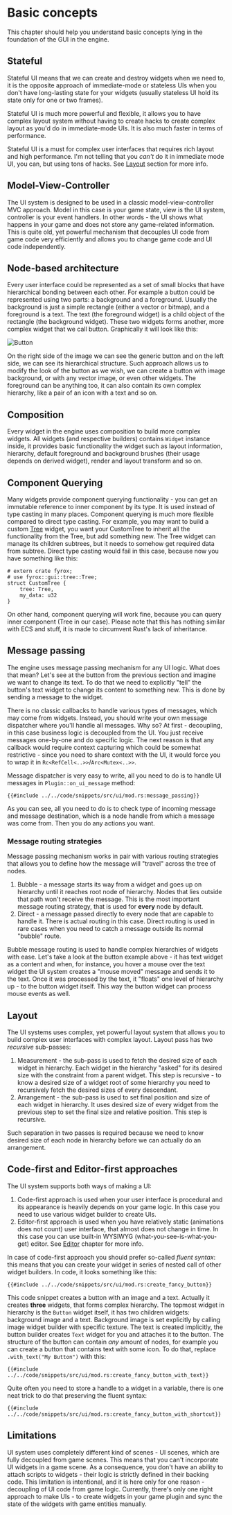 # Basic concepts

This chapter should help you understand basic concepts lying in the foundation of the GUI in the engine.

## Stateful

Stateful UI means that we can create and destroy widgets when we need to, it is the opposite approach of 
immediate-mode or stateless UIs when you don't have long-lasting state for your widgets
(usually stateless UI hold its state only for one or two frames). 

Stateful UI is much more powerful and flexible, it allows you to have complex layout system without having to 
create hacks to create complex layout as you'd do in immediate-mode UIs. It is also much faster in terms of 
performance.

Stateful UI is a must for complex user interfaces that requires rich layout and high performance. I'm not telling
that you _can't_ do it in immediate mode UI, you can, but using tons of hacks. See [Layout](#layout) section for
more info.

## Model-View-Controller

The UI system is designed to be used in a classic model-view-controller MVC approach. Model in this case is your game
state, view is the UI system, controller is your event handlers. In other words - the UI shows what happens in your game
and does not store any game-related information. This is quite old, yet powerful mechanism that decouples UI code from 
game code very efficiently and allows you to change game code and UI code independently. 

## Node-based architecture

Every user interface could be represented as a set of small blocks that have hierarchical bonding between each
other. For example a button could be represented using two parts: a background and a foreground. Usually the background
is just a simple rectangle (either a vector or bitmap), and a foreground is a text. The text (the foreground widget)
is a child object of the rectangle (the background widget). These two widgets forms another, more complex widget that
we call button. Graphically it will look like this:

![Button](./button.svg)

On the right side of the image we can see the generic button and on the left side, we can see its hierarchical 
structure. Such approach allows us to modify the look of the button as we wish, we can create a button with 
image background, or with any vector image, or even other widgets. The foreground can be anything too, it can also
contain its own complex hierarchy, like a pair of an icon with a text and so on.

## Composition

Every widget in the engine uses composition to build more complex widgets. All widgets (and respective builders) contains
`Widget` instance inside, it provides basic functionality the widget such as layout information, hierarchy, default
foreground and background brushes (their usage depends on derived widget), render and layout transform and so on. 

## Component Querying

Many widgets provide component querying functionality - you can get an immutable reference to inner component by its type. It is 
used instead of type casting in many places. Component querying is much more flexible compared to direct type casting. 
For example, you may want to build a custom [Tree](../tree.md) widget, you want your CustomTree to inherit all the 
functionality from the Tree, but add something new. The Tree widget can manage its children subtrees, but it needs to
somehow get required data from subtree. Direct type casting would fail in this case, because now you have something
like this:

```rust,no_run
# extern crate fyrox;
# use fyrox::gui::tree::Tree;
struct CustomTree {
    tree: Tree,
    my_data: u32
}
```

On other hand, component querying will work fine, because you can query inner component (Tree in our case). Please note 
that this has nothing similar with ECS and stuff, it is made to circumvent Rust's lack of inheritance.

## Message passing

The engine uses message passing mechanism for any UI logic. What does that mean? Let's see at the button from the
previous section and imagine we want to change its text. To do that we need to explicitly "tell" the button's text
widget to change its content to something new. This is done by sending a message to the widget.

There is no classic callbacks to handle various types of messages, which may come from widgets. Instead, you should write
your own message dispatcher where you'll handle all messages. Why so? At first - decoupling, in this case business logic
is decoupled from the UI. You just receive messages one-by-one and do specific logic. The next reason is that any 
callback would require context capturing which could be somewhat restrictive - since you need to share context with the 
UI, it would force you to wrap it in `Rc<RefCell<..>>`/`Arc<Mutex<..>>`.

Message dispatcher is very easy to write, all you need to do is to handle UI messages in `Plugin::on_ui_message` method:

```rust,no_run
{{#include ../../code/snippets/src/ui/mod.rs:message_passing}}
```

As you can see, all you need to do is to check type of incoming message and message destination, which is a node handle
from which a message was come from. Then you do any actions you want.

### Message routing strategies

Message passing mechanism works in pair with various routing strategies that allows you to define how the message 
will "travel" across the tree of nodes.

1. Bubble - a message starts its way from a widget and goes up on hierarchy until it reaches root node of hierarchy.
Nodes that lies outside that path won't receive the message. This is the most important message routing strategy, that
is used for **every** node by default.
2. Direct - a message passed directly to every node that are capable to handle it. There is actual routing in this 
case. Direct routing is used in rare cases when you need to catch a message outside its normal "bubble" route.

Bubble message routing is used to handle complex hierarchies of widgets with ease. Let's take a look at the button
example above - it has text widget as a content and when, for instance, you hover a mouse over the text widget the UI
system creates a "mouse moved" message and sends it to the text. Once it was processed by the text, it "floats" one
level of hierarchy up - to the button widget itself. This way the button widget can process mouse events as well.

## Layout

The UI systems uses complex, yet powerful layout system that allows you to build complex user interfaces with 
complex layout. Layout pass has two _recursive_ sub-passes:

1. Measurement - the sub-pass is used to fetch the desired size of each widget in hierarchy. Each widget in the hierarchy
"asked" for its desired size with the constraint from a parent widget. This step is recursive - to know a desired size
of a widget root of some hierarchy you need to recursively fetch the desired sizes of every descendant.
2. Arrangement - the sub-pass is used to set final position and size of each widget in hierarchy. It uses desired size
of every widget from the previous step to set the final size and relative position. This step is recursive.

Such separation in two passes is required because we need to know desired size of each node in hierarchy before we can 
actually do an arrangement.

## Code-first and Editor-first approaches

The UI system supports both ways of making a UI:

1) Code-first approach is used when your user interface is procedural and its appearance is heavily depends on
your game logic. In this case you need to use various widget builder to create UIs.
2) Editor-first approach is used when you have relatively static (animations does not count) user interface,
that almost does not change in time. In this case you can use built-in WYSIWYG (what-you-see-is-what-you-get) 
editor. See [Editor](../editor/editor.md) chapter for more info. 

In case of code-first approach you should prefer so-called _fluent syntax_: this means that you can create your
widget in series of nested call of other widget builders. In code, it looks something like this:

```rust,no_run
{{#include ../../code/snippets/src/ui/mod.rs:create_fancy_button}}
```

This code snippet creates a button with an image and a text. Actually it creates **three** widgets, that forms
complex hierarchy. The topmost widget in hierarchy is the `Button` widget itself, it has two children widgets:
background image and a text. Background image is set explicitly by calling image widget builder with specific
texture. The text is created implicitly, the button builder creates `Text` widget for you and attaches it to
the button. The structure of the button can contain _any_ amount of nodes, for example you can create a button
that contains text with some icon. To do that, replace `.with_text("My Button")` with this:

```rust,no_run
{{#include ../../code/snippets/src/ui/mod.rs:create_fancy_button_with_text}}
```

Quite often you need to store a handle to a widget in a variable, there is one neat trick to do that preserving
the fluent syntax:

```rust,no_run
{{#include ../../code/snippets/src/ui/mod.rs:create_fancy_button_with_shortcut}}
```

## Limitations

UI system uses completely different kind of scenes - UI scenes, which are fully decoupled from game scenes. This means 
that you can't incorporate UI widgets in a game scene. As a consequence, you don't have an ability to attach scripts to 
widgets - their logic is strictly defined in their backing code. This limitation is intentional, and it is here
only for one reason - decoupling of UI code from game logic. Currently, there's only one right approach to make UIs -
to create widgets in your game plugin and sync the state of the widgets with game entities manually.